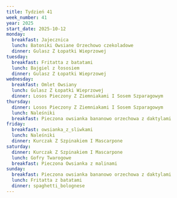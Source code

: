 ```yaml
---
title: Tydzień 41
week_number: 41
year: 2025
start_date: 2025-10-12
monday:
  breakfast: Jajecznica
  lunch: Batoniki Owsiane Orzechowo czekoladowe
  dinner: Gulasz Z Łopatki Wieprzowej
tuesday:
  breakfast: Fritatta z batatami
  lunch: Bajgiel z łososiem
  dinner: Gulasz Z Łopatki Wieprzowej
wednesday:
  breakfast: Omlet Owsiany
  lunch: Gulasz Z Łopatki Wieprzowej
  dinner: Losos Pieczony Z Ziemniakami I Sosem Szparagowym
thursday:
  dinner: Losos Pieczony Z Ziemniakami I Sosem Szparagowym
  lunch: Naleśniki
  breakfast: Pieczona owsianka bananowo orzechowa z daktylami
friday:
  breakfast: owsianka_z_sliwkami
  lunch: Naleśniki
  dinner: Kurczak Z Szpinakiem I Mascarpone
saturday:
  dinner: Kurczak Z Szpinakiem I Mascarpone
  lunch: Gofry Twarogowe
  breakfast: Pieczona Owsianka z malinami
sunday:
  breakfast: Pieczona owsianka bananowo orzechowa z daktylami
  lunch: Fritatta z batatami
  dinner: spaghetti_bolognese
---
```

